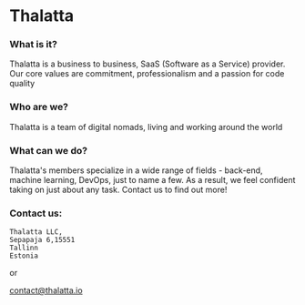 # Thalatta

###  What is it?

Thalatta is a business to business, SaaS (Software as a Service) provider. Our core values are commitment, professionalism and a passion for code quality 

###  Who are we?

Thalatta is a team of digital nomads, living and working around the world

###  What can we do?

Thalatta's members specialize in a wide range of fields - back-end, machine learning, DevOps, just to name a few. As a result, we feel confident taking on just about any task. Contact us to find out more!

### Contact us:
```
Thalatta LLC,
Sepapaja 6,15551
Tallinn
Estonia
```
or 

contact@thalatta.io